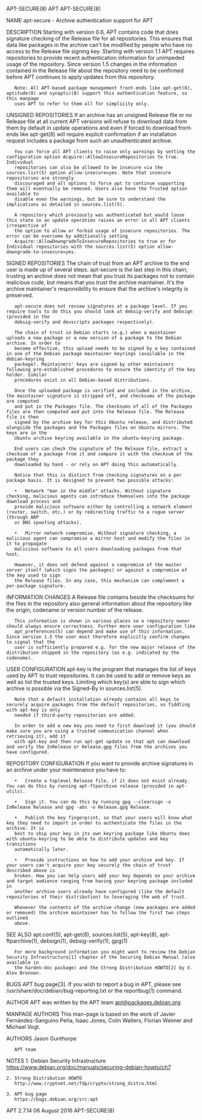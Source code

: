 APT-SECURE(8)								      APT								 APT-SECURE(8)

NAME
       apt-secure - Archive authentication support for APT

DESCRIPTION
       Starting with version 0.6, APT contains code that does signature checking of the Release file for all repositories. This ensures that data like
       packages in the archive can't be modified by people who have no access to the Release file signing key. Starting with version 1.1 APT requires
       repositories to provide recent authentication information for unimpeded usage of the repository. Since version 1.5 changes in the information contained
       in the Release file about the repository need to be confirmed before APT continues to apply updates from this repository.

       Note: All APT-based package management front-ends like apt-get(8), aptitude(8) and synaptic(8) support this authentication feature, so this manpage
       uses APT to refer to them all for simplicity only.

UNSIGNED REPOSITORIES
       If an archive has an unsigned Release file or no Release file at all current APT versions will refuse to download data from them by default in update
       operations and even if forced to download front-ends like apt-get(8) will require explicit confirmation if an installation request includes a package
       from such an unauthenticated archive.

       You can force all APT clients to raise only warnings by setting the configuration option Acquire::AllowInsecureRepositories to true. Individual
       repositories can also be allowed to be insecure via the sources.list(5) option allow-insecure=yes. Note that insecure repositories are strongly
       discouraged and all options to force apt to continue supporting them will eventually be removed. Users also have the Trusted option available to
       disable even the warnings, but be sure to understand the implications as detailed in sources.list(5).

       A repository which previously was authenticated but would loose this state in an update operation raises an error in all APT clients irrespective of
       the option to allow or forbid usage of insecure repositories. The error can be overcome by additionally setting
       Acquire::AllowDowngradeToInsecureRepositories to true or for Individual repositories with the sources.list(5) option allow-downgrade-to-insecure=yes.

SIGNED REPOSITORIES
       The chain of trust from an APT archive to the end user is made up of several steps.  apt-secure is the last step in this chain; trusting an archive
       does not mean that you trust its packages not to contain malicious code, but means that you trust the archive maintainer. It's the archive maintainer's
       responsibility to ensure that the archive's integrity is preserved.

       apt-secure does not review signatures at a package level. If you require tools to do this you should look at debsig-verify and debsign (provided in the
       debsig-verify and devscripts packages respectively).

       The chain of trust in Debian starts (e.g.) when a maintainer uploads a new package or a new version of a package to the Debian archive. In order to
       become effective, this upload needs to be signed by a key contained in one of the Debian package maintainer keyrings (available in the debian-keyring
       package). Maintainers' keys are signed by other maintainers following pre-established procedures to ensure the identity of the key holder. Similar
       procedures exist in all Debian-based distributions.

       Once the uploaded package is verified and included in the archive, the maintainer signature is stripped off, and checksums of the package are computed
       and put in the Packages file. The checksums of all of the Packages files are then computed and put into the Release file. The Release file is then
       signed by the archive key for this Ubuntu release, and distributed alongside the packages and the Packages files on Ubuntu mirrors. The keys are in the
       Ubuntu archive keyring available in the ubuntu-keyring package.

       End users can check the signature of the Release file, extract a checksum of a package from it and compare it with the checksum of the package they
       downloaded by hand - or rely on APT doing this automatically.

       Notice that this is distinct from checking signatures on a per package basis. It is designed to prevent two possible attacks:

       •   Network "man in the middle" attacks. Without signature checking, malicious agents can introduce themselves into the package download process and
	   provide malicious software either by controlling a network element (router, switch, etc.) or by redirecting traffic to a rogue server (through ARP
	   or DNS spoofing attacks).

       •   Mirror network compromise. Without signature checking, a malicious agent can compromise a mirror host and modify the files in it to propagate
	   malicious software to all users downloading packages from that host.

       However, it does not defend against a compromise of the master server itself (which signs the packages) or against a compromise of the key used to sign
       the Release files. In any case, this mechanism can complement a per-package signature.

INFORMATION CHANGES
       A Release file contains beside the checksums for the files in the repository also general information about the repository like the origin, codename or
       version number of the release.

       This information is shown in various places so a repository owner should always ensure correctness. Further more user configuration like
       apt_preferences(5) can depend and make use of this information. Since version 1.5 the user must therefore explicitly confirm changes to signal that the
       user is sufficiently prepared e.g. for the new major release of the distribution shipped in the repository (as e.g. indicated by the codename).

USER CONFIGURATION
       apt-key is the program that manages the list of keys used by APT to trust repositories. It can be used to add or remove keys as well as list the
       trusted keys. Limiting which key(s) are able to sign which archive is possible via the Signed-By in sources.list(5).

       Note that a default installation already contains all keys to securely acquire packages from the default repositories, so fiddling with apt-key is only
       needed if third-party repositories are added.

       In order to add a new key you need to first download it (you should make sure you are using a trusted communication channel when retrieving it), add it
       with apt-key and then run apt-get update so that apt can download and verify the InRelease or Release.gpg files from the archives you have configured.

REPOSITORY CONFIGURATION
       If you want to provide archive signatures in an archive under your maintenance you have to:

       •   Create a toplevel Release file, if it does not exist already. You can do this by running apt-ftparchive release (provided in apt-utils).

       •   Sign it. You can do this by running gpg --clearsign -o InRelease Release and gpg -abs -o Release.gpg Release.

       •   Publish the key fingerprint, so that your users will know what key they need to import in order to authenticate the files in the archive. It is
	   best to ship your key in its own keyring package like Ubuntu does with ubuntu-keyring to be able to distribute updates and key transitions
	   automatically later.

       •   Provide instructions on how to add your archive and key. If your users can't acquire your key securely the chain of trust described above is
	   broken. How you can help users add your key depends on your archive and target audience ranging from having your keyring package included in
	   another archive users already have configured (like the default repositories of their distribution) to leveraging the web of trust.

       Whenever the contents of the archive change (new packages are added or removed) the archive maintainer has to follow the first two steps outlined
       above.

SEE ALSO
       apt.conf(5), apt-get(8), sources.list(5), apt-key(8), apt-ftparchive(1), debsign(1), debsig-verify(1), gpg(1)

       For more background information you might want to review the Debian Security Infrastructure[1] chapter of the Securing Debian Manual (also available in
       the harden-doc package) and the Strong Distribution HOWTO[2] by V. Alex Brennen.

BUGS
       APT bug page[3]. If you wish to report a bug in APT, please see /usr/share/doc/debian/bug-reporting.txt or the reportbug(1) command.

AUTHOR
       APT was written by the APT team <apt@packages.debian.org>.

MANPAGE AUTHORS
       This man-page is based on the work of Javier Fernández-Sanguino Peña, Isaac Jones, Colin Walters, Florian Weimer and Michael Vogt.

AUTHORS
       Jason Gunthorpe

       APT team

NOTES
	1. Debian Security Infrastructure
	   https://www.debian.org/doc/manuals/securing-debian-howto/ch7

	2. Strong Distribution HOWTO
	   http://www.cryptnet.net/fdp/crypto/strong_distro.html

	3. APT bug page
	   https://bugs.debian.org/src:apt

APT 2.7.14								06 August 2016								 APT-SECURE(8)
